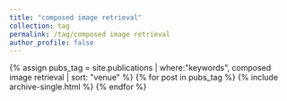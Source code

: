```yaml
---
title: "composed image retrieval"
collection: tag
permalink: /tag/composed image retrieval
author_profile: false
---
```

{% assign pubs_tag = site.publications | where:"keywords", composed image retrieval | sort: "venue" %}
{% for post in pubs_tag %}
  {% include archive-single.html %}
{% endfor %}